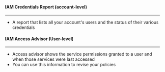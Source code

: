 #### IAM Credentials Report (account-level)
---
- A report that lists all your account's users and the status of their various credentials 

#### IAM Access Advisor (User-level)
---
- Access advisor shows the service permissions granted to a user and when those services were last accessed
- You can use this information to revise your policies